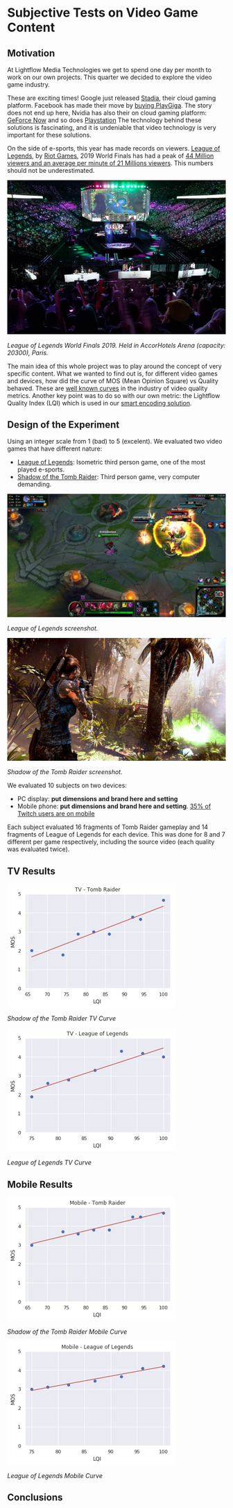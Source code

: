 # Subjective Tests on Video Game Content

## Motivation

At Lightflow Media Technologies we get to spend one day per month to work on our own projects. This quarter we decided to explore the video game industry.

These are exciting times! Google just released [Stadia](https://stadia.google.com/), their cloud gaming platform. Facebook has made their move by [buying PlayGiga](https://www.theverge.com/2019/12/19/21029536/facebook-playgiga-cloud-gaming-acquisition-stadia-xcloud-playstation-now). The story does not end up here, Nvidia has also their on cloud gaming platform: [GeForce Now](https://www.nvidia.com/en-us/geforce-now/) and so does [Playstation](https://euw.leagueoflegends.com/en/) The technology behind these solutions is fascinating, and it is undeniable that video technology is very important for these solutions.

On the side of e-sports, this year has made records on viewers. [League of Legends](https://euw.leagueoflegends.com/en/), by [Riot Games](https://www.riotgames.com/en), 2019 World Finals has had a peak of [44 Million viewers and an average per minute of 21 Millions viewers](https://nexus.leagueoflegends.com/en-us/2019/12/2019-world-championship-hits-record-viewership/). This numbers should not be underestimated.

![League of Legends World Finals 2019](./images/finals.jpg  "League of Legends World Finals 2019")

*League of Legends World Finals 2019. Held in AccorHotels Arena (capacity: 20300), Paris.*


The main idea of this whole project was to play around the concept of very specific content. What we wanted to find out is, for different video games and devices, how did the curve of MOS (Mean Opinion Square) vs Quality behaved. These are [well known curves](https://github.com/Netflix/vmaf/blob/master/resource/doc/VMAF_Python_library.md) in the industry of video quality metrics. Another key point was to do so with our own metric: the Lightflow Quality Index (LQI) which is used in our [smart encoding solution](https://lightflow.media/).

## Design of the Experiment

Using an integer scale from 1 (bad) to 5 (excelent). We evaluated two video games that have different nature:



* [League of Legends](https://youtu.be/1VjyIsaUGEI?t=699): Isometric third person game, one of the most played e-sports.
* [Shadow of the Tomb Raider](https://youtu.be/JEjx6UbxHTc?t=4407): Third person game, very computer demanding.

![League of Legends](./images/lol.jpg  "League of Legends")

*League of Legends screenshot.*

![Tomb Raider](./images/tombRaider.jpg  "Tomb Raider")

*Shadow of the Tomb Raider screenshot.*

We evaluated 10 subjects on two devices:

* PC display: **put dimensions and brand here and setting**
* Mobile phone: **put dimensions and brand here and setting**. [35% of Twitch users are on mobile](https://muchneeded.com/twitch-statistics/)

Each subject evaluated 16 fragments of Tomb Raider gameplay and 14 fragments of League of Legends for each device. This was done for 8 and 7 different per game respectively, including the source video (each quality was evaluated twice).


## TV Results

![Shadow of the Tomb Raider TV Curve](./images/TRTV.png  "Shadow of the Tomb Raider TV Curve")

*Shadow of the Tomb Raider TV Curve*

![League of Legends TV Curve](./images/LOLTV.png  "League of Legends TV Curve")

*League of Legends TV Curve*


## Mobile Results

![Shadow of the Tomb Raider Mobile Curve](./images/TRMOB.png  "Shadow of the Tomb Raider Mobile Curve")

*Shadow of the Tomb Raider Mobile Curve*

![League of Legends Mobile Curve](./images/LOLMOB.png  "League of Legends Mobile Curve")

*League of Legends Mobile Curve*

## Conclusions
